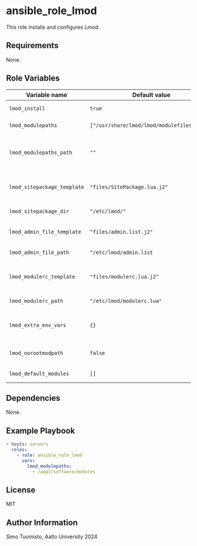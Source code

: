 ansible_role_lmod
=================

This role installs and configures Lmod.

Requirements
------------

None.

Role Variables
--------------

| Variable name               | Default value                              | Description                                                                                          |
|-----------------------------|--------------------------------------------|------------------------------------------------------------------------------------------------------|
| `lmod_install`              | `true`                                     | Whether role should install Lmod.                                                                    |
| `lmod_modulepaths`          | `["/usr/share/lmod/lmod/modulefiles/Core"]`| Paths to include in the `LMOD_MODULEPATH_INIT`-file                                                  |
| `lmod_modulepaths_path`     | `""`                                       | Location to the `LMOD_MODULEPATH_INIT` file. If empty, default `/etc/lmod/.modulespath` will be used |
| `lmod_sitepackage_template` | `"files/SitePackage.lua.j2"`               | Template for the SitePackage.lua-file. If empty, file won't be templated.                            |
| `lmod_sitepackage_dir`      | `"/etc/lmod/"`                             | Directory where SitePackage.lua should be.                                                           |
| `lmod_admin_file_template`  | `"files/admin.list.j2"`                    | Template for the admin.list-file. If empty, file won't be templated.                                 |
| `lmod_admin_file_path`      | `"/etc/lmod/admin.list`                    | Path where admin.list should be.                                                                     |
| `lmod_modulerc_template`    | `"files/modulerc.lua.j2"`                  | Template for the modulerc.lua-file. If empty, file won't be templated.                               |
| `lmod_modulerc_path`        | `"/etc/lmod/modulerc.lua"`                 | Path where modulerc.lua should be.                                                                   |
| `lmod_extra_env_vars`       | `{}`                                       | Dictionary of extra environment variables that should be specified in the init scripts.              |
| `lmod_norootmodpath`        | `false`                                    | Disable lmod path setting for root via LMOD_MODULEPATH_INIT                                          |
| `lmod_default_modules`      | `[]`                                       | List of modules that will be loaded by default                                                       |

Dependencies
------------

None.

Example Playbook
----------------

```yml
- hosts: servers
  roles:
    - role: ansible_role_lmod
      vars:
        lmod_modulepaths:
          - /appl/software/modules
```

License
-------

MIT

Author Information
------------------

Simo Tuomisto, Aalto University 2024
